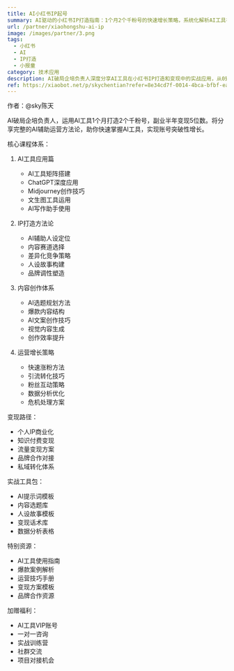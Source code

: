 ```yaml
---
title: AI小红书IP起号
summary: AI驱动的小红书IP打造指南：1个月2个千粉号的快速增长策略，系统化解析AI工具在内容创作和变现中的应用
url: /partner/xiaohongshu-ai-ip
image: /images/partner/3.png
tags:
  - 小红书
  - AI
  - IP打造
  - 小报童
category: 技术应用
description: AI破局企培负责人深度分享AI工具在小红书IP打造和变现中的实战应用，从0到1的系统化运营方法论。
ref: https://xiaobot.net/p/skychentian?refer=8e34cd7f-0014-4bca-bfbf-ea155de7c005
---
```


作者：@sky陈天

AI破局企培负责人，运用AI工具1个月打造2个千粉号，副业半年变现5位数。将分享完整的AI辅助运营方法论，助你快速掌握AI工具，实现账号突破性增长。

核心课程体系：

1. AI工具应用篇
   - AI工具矩阵搭建
   - ChatGPT深度应用
   - Midjourney创作技巧
   - 文生图工具运用
   - AI写作助手使用

2. IP打造方法论
   - AI辅助人设定位
   - 内容赛道选择
   - 差异化竞争策略
   - 人设故事构建
   - 品牌调性塑造

3. 内容创作体系
   - AI选题规划方法
   - 爆款内容结构
   - AI文案创作技巧
   - 视觉内容生成
   - 创作效率提升

4. 运营增长策略
   - 快速涨粉方法
   - 引流转化技巧
   - 粉丝互动策略
   - 数据分析优化
   - 危机处理方案

变现路径：
- 个人IP商业化
- 知识付费变现
- 流量变现方案
- 品牌合作对接
- 私域转化体系

实战工具包：
- AI提示词模板
- 内容选题库
- 人设故事模板
- 变现话术库
- 数据分析表格

特别资源：
- AI工具使用指南
- 爆款案例解析
- 运营技巧手册
- 变现方案模板
- 品牌合作资源

加赠福利：
- AI工具VIP账号
- 一对一咨询
- 实战训练营
- 社群交流
- 项目对接机会
